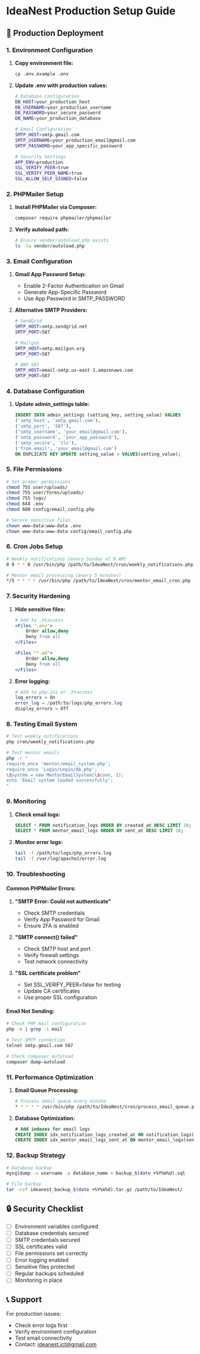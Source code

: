 # IdeaNest Production Setup Guide

## 🚀 Production Deployment

### 1. Environment Configuration

1. **Copy environment file:**
   ```bash
   cp .env.example .env
   ```

2. **Update .env with production values:**
   ```bash
   # Database Configuration
   DB_HOST=your_production_host
   DB_USERNAME=your_production_username
   DB_PASSWORD=your_secure_password
   DB_NAME=your_production_database
   
   # Email Configuration
   SMTP_HOST=smtp.gmail.com
   SMTP_USERNAME=your_production_email@gmail.com
   SMTP_PASSWORD=your_app_specific_password
   
   # Security Settings
   APP_ENV=production
   SSL_VERIFY_PEER=true
   SSL_VERIFY_PEER_NAME=true
   SSL_ALLOW_SELF_SIGNED=false
   ```

### 2. PHPMailer Setup

1. **Install PHPMailer via Composer:**
   ```bash
   composer require phpmailer/phpmailer
   ```

2. **Verify autoload path:**
   ```bash
   # Ensure vendor/autoload.php exists
   ls -la vendor/autoload.php
   ```

### 3. Email Configuration

1. **Gmail App Password Setup:**
   - Enable 2-Factor Authentication on Gmail
   - Generate App-Specific Password
   - Use App Password in SMTP_PASSWORD

2. **Alternative SMTP Providers:**
   ```bash
   # SendGrid
   SMTP_HOST=smtp.sendgrid.net
   SMTP_PORT=587
   
   # Mailgun
   SMTP_HOST=smtp.mailgun.org
   SMTP_PORT=587
   
   # AWS SES
   SMTP_HOST=email-smtp.us-east-1.amazonaws.com
   SMTP_PORT=587
   ```

### 4. Database Configuration

1. **Update admin_settings table:**
   ```sql
   INSERT INTO admin_settings (setting_key, setting_value) VALUES
   ('smtp_host', 'smtp.gmail.com'),
   ('smtp_port', '587'),
   ('smtp_username', 'your_email@gmail.com'),
   ('smtp_password', 'your_app_password'),
   ('smtp_secure', 'tls'),
   ('from_email', 'your_email@gmail.com')
   ON DUPLICATE KEY UPDATE setting_value = VALUES(setting_value);
   ```

### 5. File Permissions

```bash
# Set proper permissions
chmod 755 user/uploads/
chmod 755 user/forms/uploads/
chmod 755 logs/
chmod 644 .env
chmod 600 config/email_config.php

# Secure sensitive files
chown www-data:www-data .env
chown www-data:www-data config/email_config.php
```

### 6. Cron Jobs Setup

```bash
# Weekly notifications (every Sunday at 9 AM)
0 9 * * 0 /usr/bin/php /path/to/IdeaNest/cron/weekly_notifications.php

# Mentor email processing (every 5 minutes)
*/5 * * * * /usr/bin/php /path/to/IdeaNest/cron/mentor_email_cron.php
```

### 7. Security Hardening

1. **Hide sensitive files:**
   ```apache
   # Add to .htaccess
   <Files ".env">
       Order allow,deny
       Deny from all
   </Files>
   
   <Files "*.md">
       Order allow,deny
       Deny from all
   </Files>
   ```

2. **Error logging:**
   ```php
   # Add to php.ini or .htaccess
   log_errors = On
   error_log = /path/to/logs/php_errors.log
   display_errors = Off
   ```

### 8. Testing Email System

```bash
# Test weekly notifications
php cron/weekly_notifications.php

# Test mentor emails
php -r "
require_once 'mentor/email_system.php';
require_once 'Login/Login/db.php';
\$system = new MentorEmailSystem(\$conn, 1);
echo 'Email system loaded successfully';
"
```

### 9. Monitoring

1. **Check email logs:**
   ```sql
   SELECT * FROM notification_logs ORDER BY created_at DESC LIMIT 10;
   SELECT * FROM mentor_email_logs ORDER BY sent_at DESC LIMIT 10;
   ```

2. **Monitor error logs:**
   ```bash
   tail -f /path/to/logs/php_errors.log
   tail -f /var/log/apache2/error.log
   ```

### 10. Troubleshooting

#### Common PHPMailer Errors:

1. **"SMTP Error: Could not authenticate"**
   - Check SMTP credentials
   - Verify App Password for Gmail
   - Ensure 2FA is enabled

2. **"SMTP connect() failed"**
   - Check SMTP host and port
   - Verify firewall settings
   - Test network connectivity

3. **"SSL certificate problem"**
   - Set SSL_VERIFY_PEER=false for testing
   - Update CA certificates
   - Use proper SSL configuration

#### Email Not Sending:

```bash
# Check PHP mail configuration
php -m | grep -i mail

# Test SMTP connection
telnet smtp.gmail.com 587

# Check composer autoload
composer dump-autoload
```

### 11. Performance Optimization

1. **Email Queue Processing:**
   ```bash
   # Process email queue every minute
   * * * * * /usr/bin/php /path/to/IdeaNest/cron/process_email_queue.php
   ```

2. **Database Optimization:**
   ```sql
   # Add indexes for email logs
   CREATE INDEX idx_notification_logs_created_at ON notification_logs(created_at);
   CREATE INDEX idx_mentor_email_logs_sent_at ON mentor_email_logs(sent_at);
   ```

### 12. Backup Strategy

```bash
# Database backup
mysqldump -u username -p database_name > backup_$(date +%Y%m%d).sql

# File backup
tar -czf ideanest_backup_$(date +%Y%m%d).tar.gz /path/to/IdeaNest/
```

## 🔒 Security Checklist

- [ ] Environment variables configured
- [ ] Database credentials secured
- [ ] SMTP credentials secured
- [ ] SSL certificates valid
- [ ] File permissions set correctly
- [ ] Error logging enabled
- [ ] Sensitive files protected
- [ ] Regular backups scheduled
- [ ] Monitoring in place

## 📞 Support

For production issues:
- Check error logs first
- Verify environment configuration
- Test email connectivity
- Contact: ideanest.ict@gmail.com